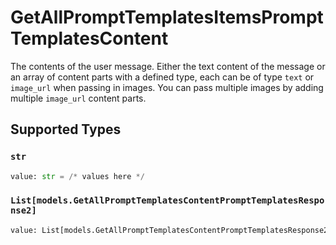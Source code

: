# GetAllPromptTemplatesItemsPromptTemplatesContent

The contents of the user message. Either the text content of the message or an array of content parts with a defined type, each can be of type `text` or `image_url` when passing in images. You can pass multiple images by adding multiple `image_url` content parts. 


## Supported Types

### `str`

```python
value: str = /* values here */
```

### `List[models.GetAllPromptTemplatesContentPromptTemplatesResponse2]`

```python
value: List[models.GetAllPromptTemplatesContentPromptTemplatesResponse2] = /* values here */
```

